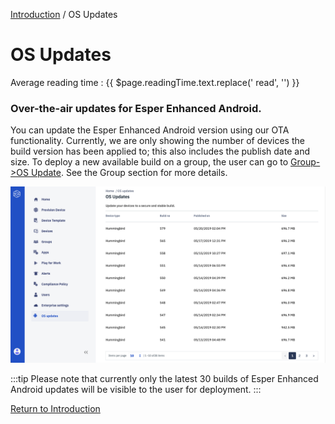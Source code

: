 [Introduction](../index.md) / OS Updates

# OS Updates
<div class="avg-reading-time" style="margin-top: 0rem;">Average reading time : {{ $page.readingTime.text.replace(' read', '') }}</div>

### Over-the-air updates for Esper Enhanced Android.

You can update the Esper Enhanced Android version using our OTA functionality. Currently, we are only showing the number of devices the build version has been applied to; this also includes the publish date and size. To deploy a new available build on a group, the user can go to [Group->OS Update](../group-management/index.md). See the Group section for more details.

![OS Updates](../../assets/OLD_DASHBOARD/OS.png)

:::tip
Please note that currently only the latest 30 builds of Esper Enhanced Android updates will be visible to the user for deployment.
:::

[Return to Introduction](../index.md)
